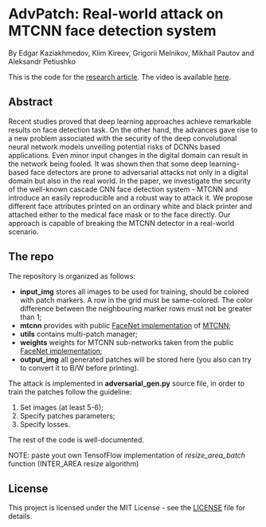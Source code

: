 # AdvPatch: Real-world attack on MTCNN face detection system

By Edgar Kaziakhmedov, Klim Kireev, Grigorii Melnikov, Mikhail Pautov and Aleksandr Petiushko

This is the code for the [research article](). The video is available [here](https://youtu.be/OY70OIS8bxs).

## Abstract 

Recent studies proved that deep learning approaches achieve remarkable results on face detection task. On the other hand, the advances gave rise to a new problem associated with the security of the deep convolutional neural network models unveiling potential risks of DCNNs based applications. Even minor input changes in the digital domain can result in the network being fooled. It was shown then that some deep learning-based face detectors are prone to adversarial attacks not only in a digital domain but also in the real world. In the paper, we investigate the security of the well-known cascade CNN face detection system - MTCNN and introduce an easily reproducible and a robust way to attack it. We propose different face attributes printed on an ordinary white and black printer and attached either to the medical face mask or to the face directly. Our approach is capable of breaking the MTCNN detector in a real-world scenario.

## The repo

The repository is organized as follows:

* **input_img** stores all images to be used for training, should be colored with patch markers.
                A row in the grid must be same-colored. The color difference between the
                neighbouring marker rows must not be greater than 1;
* **mtcnn** provides with public [FaceNet implementation](https://github.com/davidsandberg/facenet) of 
            [MTCNN](https://kpzhang93.github.io/MTCNN_face_detection_alignment/index.html);
* **utils** contains multi-patch manager;
* **weights** weights for MTCNN sub-networks taken from the public [FaceNet implementation](https://github.com/davidsandberg/facenet);
* **output_img** all generated patches will be stored here
                 (you also can try to convert it to B/W before printing).

The attack is implemented in **adversarial_gen.py** source file, in order to train the patches follow the guideline:
1. Set images (at least 5-6);
2. Specify patches parameters;
3. Specify losses.

The rest of the code is well-documented.

NOTE: paste yout own TensofFlow implementation of *resize_area_batch* function (INTER_AREA resize algorithm)

## License

This project is licensed under the MIT License - see the [LICENSE](LICENSE) file for details.
